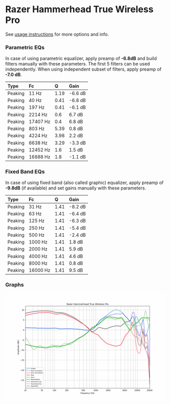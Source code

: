 # Razer Hammerhead True Wireless Pro
See [usage instructions](https://github.com/jaakkopasanen/AutoEq#usage) for more options and info.

### Parametric EQs
In case of using parametric equalizer, apply preamp of **-6.8dB** and build filters manually
with these parameters. The first 5 filters can be used independently.
When using independent subset of filters, apply preamp of **-7.0 dB**.

| Type    | Fc       |    Q | Gain    |
|:--------|:---------|:-----|:--------|
| Peaking | 11 Hz    | 1.19 | -6.6 dB |
| Peaking | 40 Hz    | 0.41 | -6.8 dB |
| Peaking | 197 Hz   | 0.41 | -6.1 dB |
| Peaking | 2214 Hz  | 0.6  | 6.7 dB  |
| Peaking | 17407 Hz | 0.4  | 6.8 dB  |
| Peaking | 803 Hz   | 5.39 | 0.8 dB  |
| Peaking | 4224 Hz  | 3.98 | 2.2 dB  |
| Peaking | 6638 Hz  | 3.29 | -3.3 dB |
| Peaking | 12452 Hz | 1.6  | 1.5 dB  |
| Peaking | 16888 Hz | 1.8  | -1.1 dB |

### Fixed Band EQs
In case of using fixed band (also called graphic) equalizer, apply preamp of **-9.8dB**
(if available) and set gains manually with these parameters.

| Type    | Fc       |    Q | Gain    |
|:--------|:---------|:-----|:--------|
| Peaking | 31 Hz    | 1.41 | -8.2 dB |
| Peaking | 63 Hz    | 1.41 | -6.4 dB |
| Peaking | 125 Hz   | 1.41 | -6.3 dB |
| Peaking | 250 Hz   | 1.41 | -5.4 dB |
| Peaking | 500 Hz   | 1.41 | -2.4 dB |
| Peaking | 1000 Hz  | 1.41 | 1.8 dB  |
| Peaking | 2000 Hz  | 1.41 | 5.9 dB  |
| Peaking | 4000 Hz  | 1.41 | 4.6 dB  |
| Peaking | 8000 Hz  | 1.41 | 0.8 dB  |
| Peaking | 16000 Hz | 1.41 | 9.5 dB  |

### Graphs
![](./Razer%20Hammerhead%20True%20Wireless%20Pro.png)